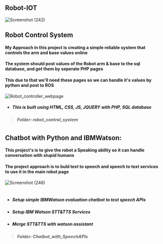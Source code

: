 ## Robot-IOT
![Screenshot (242)](https://user-images.githubusercontent.com/49666154/127552022-a7a383e0-55fc-42e8-9fbe-d1256fb86eae.png)

## Robot Control System 
#### My Approach in this project is creating a simple reliable system that controls the arm and base values online
#### The system should post values of the Robot arm & base to the sql database, and get them by seperate PHP pages 
#### This due to that we'll need these pages so we can handle it's values by python and post to ROS 
![Robot_controller_webpage](https://user-images.githubusercontent.com/49666154/127557885-d089d4a4-448c-41ed-8329-fefa70007bbb.png)


- ##### This is built using HTML, CSS, JS, JQUERY with PHP, SQL database
> ##### **Folder: robot_control_system** 


#
## Chatbot with Python and IBMWatson:
#### This project's is to give the robot a Speaking ability so it can handle conversation with stupid humans
#### The project approach is to buld text to speech and speech to text services to use it in the main robot page
![Screenshot (246)](https://user-images.githubusercontent.com/49666154/127555231-98bd7ea2-96fa-416a-ae7b-fdd68ec45006.png) 

#
- ##### Setup simple IBMWatson evaluation chatbot to test speech APIs
- ##### Setup IBM Watson STT&TTS Services
- ##### Merge STT&TTS with watson assistant
> ##### **Folder: Chatbot_with_SpeechAPIs**


